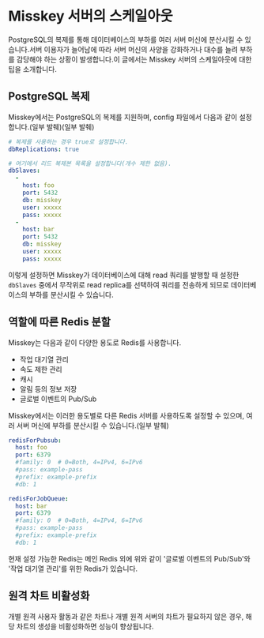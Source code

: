# Misskey 서버의 스케일아웃

PostgreSQL의 복제를 통해 데이터베이스의 부하를 여러 서버 머신에 분산시킬 수 있습니다.서버 이용자가 늘어남에 따라 서버 머신의 사양을 강화하거나 대수를 늘려 부하를 감당해야 하는 상황이 발생합니다.이 글에서는 Misskey 서버의 스케일아웃에 대한 팁을 소개합니다.

## PostgreSQL 복제

Misskey에서는 PostgreSQL의 복제를 지원하며, config 파일에서 다음과 같이 설정합니다.(일부 발췌)(일부 발췌)

```yml
# 복제를 사용하는 경우 true로 설정합니다.
dbReplications: true

# 여기에서 리드 복제본 목록을 설정합니다(개수 제한 없음).
dbSlaves:
  -
    host: foo
    port: 5432
    db: misskey
    user: xxxxx
    pass: xxxxx
  -
    host: bar
    port: 5432
    db: misskey
    user: xxxxx
    pass: xxxxx
```

이렇게 설정하면 Misskey가 데이터베이스에 대해 read 쿼리를 발행할 때 설정한 `dbSlaves` 중에서 무작위로 read replica를 선택하여 쿼리를 전송하게 되므로 데이터베이스의 부하를 분산시킬 수 있습니다.

## 역할에 따른 Redis 분할

Misskey는 다음과 같이 다양한 용도로 Redis를 사용합니다.

- 작업 대기열 관리
- 속도 제한 관리
- 캐시
- 알림 등의 정보 저장
- 글로벌 이벤트의 Pub/Sub

Misskey에서는 이러한 용도별로 다른 Redis 서버를 사용하도록 설정할 수 있으며, 여러 서버 머신에 부하를 분산시킬 수 있습니다.(일부 발췌)

```yml
redisForPubsub:
  host: foo
  port: 6379
  #family: 0  # 0=Both, 4=IPv4, 6=IPv6
  #pass: example-pass
  #prefix: example-prefix
  #db: 1

redisForJobQueue:
  host: bar
  port: 6379
  #family: 0  # 0=Both, 4=IPv4, 6=IPv6
  #pass: example-pass
  #prefix: example-prefix
  #db: 1
```

현재 설정 가능한 Redis는 메인 Redis 외에 위와 같이 '글로벌 이벤트의 Pub/Sub'와 '작업 대기열 관리'를 위한 Redis가 있습니다.

## 원격 차트 비활성화

개별 원격 사용자 활동과 같은 차트나 개별 원격 서버의 차트가 필요하지 않은 경우, 해당 차트의 생성을 비활성화하면 성능이 향상됩니다.
